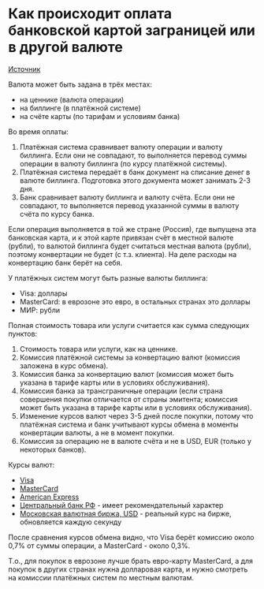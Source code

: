 # Как происходит оплата банковской картой заграницей или в другой валюте

[Источник](http://bankcreditcard.ru/konvertaciya)

Валюта может быть задана в трёх местах:

- на ценнике (валюта операции)
- на биллинге (в платёжной системе)
- на счёте карты (по тарифам и условиям банка)

Во время оплаты:

1. Платёжная система сравнивает валюту операции и валюту биллинга. Если они не совпадают, то выполняется перевод суммы операции в валюту биллинга (по курсу платёжной системы).
2. Платёжная система передаёт в банк документ на списание денег в валюте биллинга. Подготовка этого документа может занимать 2-3 дня.
3. Банк сравнивает валюту биллинга и валюту счёта. Если они не совпадают, то выполняется перевод указанной суммы в валюту счёта по курсу банка.

Если операция выполняется в той же стране (Россия), где выпущена эта банковская карта, и к этой карте привязан счёт в местной валюте (рубли), то валютой биллинга будет считаться местная валюта (рубли), поэтому конвертации не будет (с т.з. клиента). На деле расходы на конвертацию банк берёт на себя.

У платёжных систем могут быть разные валюты биллинга:

- Visa: доллары
- MasterCard: в еврозоне это евро, в остальных странах это доллары
- МИР: рубли

Полная стоимость товара или услуги считается как сумма следующих пунктов:

1. Стоимость товара или услуги, как на ценнике.
2. Комиссия платёжной системы за конвертацию валют (комиссия заложена в курс обмена).
3. Комиссия банка за конвертацию валют (комиссия может быть указана в тарифе карты или в условиях обслуживания).
4. Комиссия банка за трансграничные операции (если страна совершения покупки отличается от страны эмитента; комиссия может быть указана в тарифе карты или в условиях обслуживания).
5. Изменение курсов валют через 3-5 дней после покупки, потому что платёжная система и банк учитывают курсы обмена в моменты конвертации валюты, а не в момент покупки.
6. Комиссия за операцию не в валюте счёта и не в USD, EUR (только у некоторых банков).

Курсы валют:

- [Visa](https://usa.visa.com/support/consumer/travel-support/exchange-rate-calculator.html)
- [MasterCard](https://www.mastercard.com/global/currencyconversion/index.html)
- [American Express](https://travel.americanexpress.com/currency-converter)
- [Центральный банк РФ](http://cbr.ru/currency_base/dynamics.aspx) - имеет рекомендательный характер
- [Московская валютная биржа, USD](http://www.moex.com/ru/issue/USD000UTSTOM/CETS) - реальный курс на бирже, обновляется каждую секунду

После сравнения курсов обмена видно, что Visa берёт комиссию около 0,7% от суммы операции, а MasterCard - около 0,3%.

Т.о., для покупок в еврозоне лучше брать евро-карту MasterCard, а для покупок в других странах нужна долларовая карта, и нужно смотреть на комиссии платёжных систем по местным валютам.
